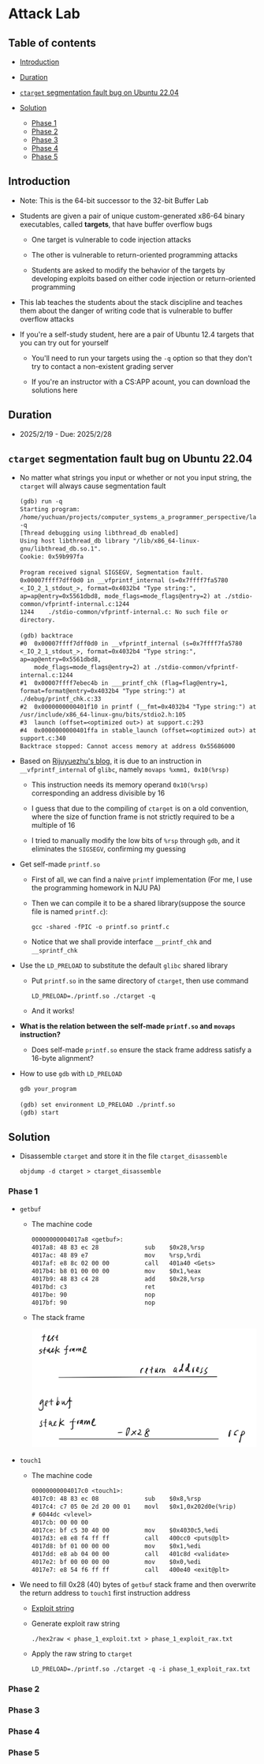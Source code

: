 # Attack Lab
## Table of contents
- [Introduction](#introduction)
- [Duration](#duration)
- [`ctarget` segmentation fault bug on Ubuntu 22.04](#ctarget-segmentation-fault-bug-on-ubuntu-2204)

- [Solution](#solution)
    - [Phase 1](#phase-1)
    - [Phase 2](#phase-2)
    - [Phase 3](#phase-3)
    - [Phase 4](#phase-4)
    - [Phase 5](#phase-5)

## Introduction
- Note: This is the 64-bit successor to the 32-bit Buffer Lab

- Students are given a pair of unique custom-generated x86-64 binary executables, called **targets**, that have buffer overflow bugs
    - One target is vulnerable to code injection attacks
    
    - The other is vulnerable to return-oriented programming attacks
    
    - Students are asked to modify the behavior of the targets by developing exploits based on either code injection or return-oriented programming
    
- This lab teaches the students about the stack discipline and teaches them about the danger of writing code that is vulnerable to buffer overflow attacks

- If you're a self-study student, here are a pair of Ubuntu 12.4 targets that you can try out for yourself
    - You'll need to run your targets using the `-q` option so that they don't try to contact a non-existent grading server
    
    - If you're an instructor with a CS:APP acount, you can download the solutions here

## Duration
- 2025/2/19 - Due: 2025/2/28

## `ctarget` segmentation fault bug on Ubuntu 22.04
- No matter what strings you input or whether or not you input string, the `ctarget` will always cause segmentation fault

    ```
    (gdb) run -q
    Starting program: /home/yuchuan/projects/computer_systems_a_programmer_perspective/labs/attack_lab/target1/ctarget -q
    [Thread debugging using libthread_db enabled]
    Using host libthread_db library "/lib/x86_64-linux-gnu/libthread_db.so.1".
    Cookie: 0x59b997fa

    Program received signal SIGSEGV, Segmentation fault.
    0x00007ffff7dff0d0 in __vfprintf_internal (s=0x7ffff7fa5780 <_IO_2_1_stdout_>, format=0x4032b4 "Type string:", ap=ap@entry=0x5561dbd8, mode_flags=mode_flags@entry=2) at ./stdio-common/vfprintf-internal.c:1244
    1244    ./stdio-common/vfprintf-internal.c: No such file or directory.

    (gdb) backtrace
    #0  0x00007ffff7dff0d0 in __vfprintf_internal (s=0x7ffff7fa5780 <_IO_2_1_stdout_>, format=0x4032b4 "Type string:", ap=ap@entry=0x5561dbd8, 
        mode_flags=mode_flags@entry=2) at ./stdio-common/vfprintf-internal.c:1244
    #1  0x00007ffff7ebec4b in ___printf_chk (flag=flag@entry=1, format=format@entry=0x4032b4 "Type string:") at ./debug/printf_chk.c:33
    #2  0x0000000000401f10 in printf (__fmt=0x4032b4 "Type string:") at /usr/include/x86_64-linux-gnu/bits/stdio2.h:105
    #3  launch (offset=<optimized out>) at support.c:293
    #4  0x0000000000401ffa in stable_launch (offset=<optimized out>) at support.c:340
    Backtrace stopped: Cannot access memory at address 0x55686000
    ```

- Based on [Rijuyuezhu's blog](https://blog.rijuyuezhu.top/posts/db646f34/), it is due to an instruction in `__vfprintf_internal` of `glibc`, namely `movaps %xmm1, 0x10(%rsp)`
    - This instruction needs its memory operand `0x10(%rsp)` corresponding an address divisible by 16
    
    - I guess that due to the compiling of `ctarget` is on a old convention, where the size of function frame is not strictly required to be a multiple of 16
    
    - I tried to manually modify the low bits of `%rsp` through `gdb`, and it eliminates the `SIGSEGV`, confirming my guessing

- Get self-made `printf.so`
    - First of all, we can find a naive `printf` implementation (For me, I use the programming homework in NJU PA)
    
    - Then we can compile it to be a shared library(suppose the source file is named `printf.c`):

        ```
        gcc -shared -fPIC -o printf.so printf.c
        ```

    - Notice that we shall provide interface `__printf_chk` and `__sprintf_chk`

- Use the `LD_PRELOAD` to substitute the default `glibc` shared library
    - Put `printf.so` in the same directory of `ctarget`, then use command

        ```
        LD_PRELOAD=./printf.so ./ctarget -q
        ```

    - And it works! 

- **What is the relation between the self-made `printf.so` and `movaps` instruction?**
    - Does self-made `printf.so` ensure the stack frame address satisfy a 16-byte alignment?

- How to use `gdb` with `LD_PRELOAD`

    ```
    gdb your_program

    (gdb) set environment LD_PRELOAD ./printf.so
    (gdb) start
    ```

## Solution
- Disassemble `ctarget` and store it in the file `ctarget_disassemble`

    ```
    objdump -d ctarget > ctarget_disassemble
    ```
### Phase 1
- `getbuf`
    - The machine code

        ```
        00000000004017a8 <getbuf>:
        4017a8:	48 83 ec 28          	sub    $0x28,%rsp
        4017ac:	48 89 e7             	mov    %rsp,%rdi
        4017af:	e8 8c 02 00 00       	call   401a40 <Gets>
        4017b4:	b8 01 00 00 00       	mov    $0x1,%eax
        4017b9:	48 83 c4 28          	add    $0x28,%rsp
        4017bd:	c3                   	ret    
        4017be:	90                   	nop
        4017bf:	90                   	nop
        ```
    
    - The stack frame

        ![](./images/getbuf_stack_frame.png)

- `touch1`
    - The machine code

        ```
        00000000004017c0 <touch1>:
        4017c0:	48 83 ec 08          	sub    $0x8,%rsp
        4017c4:	c7 05 0e 2d 20 00 01 	movl   $0x1,0x202d0e(%rip)        # 6044dc <vlevel>
        4017cb:	00 00 00 
        4017ce:	bf c5 30 40 00       	mov    $0x4030c5,%edi
        4017d3:	e8 e8 f4 ff ff       	call   400cc0 <puts@plt>
        4017d8:	bf 01 00 00 00       	mov    $0x1,%edi
        4017dd:	e8 ab 04 00 00       	call   401c8d <validate>
        4017e2:	bf 00 00 00 00       	mov    $0x0,%edi
        4017e7:	e8 54 f6 ff ff       	call   400e40 <exit@plt>
        ```

- We need to fill 0x28 (40) bytes of `getbuf` stack frame and then overwrite the return address to `touch1` first instruction address
    - [Exploit string](./target1/phase_1_exploit.txt)

    - Generate exploit raw string

        ```
        ./hex2raw < phase_1_exploit.txt > phase_1_exploit_rax.txt
        ```

    - Apply the raw string to `ctarget`

        ```
        LD_PRELOAD=./printf.so ./ctarget -q -i phase_1_exploit_rax.txt
        ```

### Phase 2
### Phase 3
### Phase 4
### Phase 5